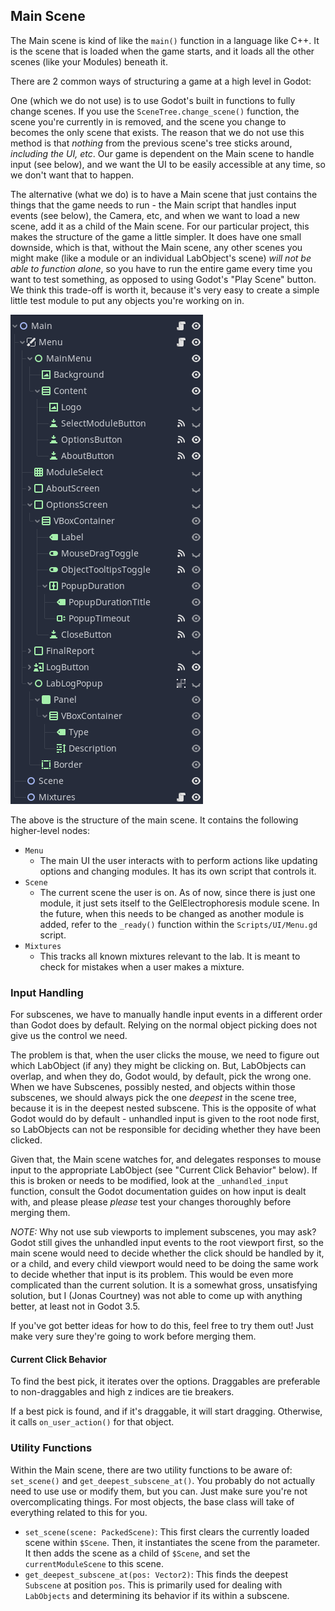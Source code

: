 ## Main Scene

The Main scene is kind of like the `main()` function in a language like C++. It is the scene that is loaded when the game starts, and it loads all the other scenes (like your Modules) beneath it.

There are 2 common ways of structuring a game at a high level in Godot:

One (which we do not use) is to use Godot's built in functions to fully change scenes. If you use the `SceneTree.change_scene()` function, the scene you're currently in is removed, and the scene you change to becomes the only scene that exists. The reason that we do not use this method is that *nothing* from the previous scene's tree sticks around, *including the UI, etc*. Our game is dependent on the Main scene to handle input (see below), and we want the UI to be easily accessible at any time, so we don't want that to happen.

The alternative (what we do) is to have a Main scene that just contains the things that the game needs to run - the Main script that handles input events (see below), the Camera, etc, and when we want to load a new scene, add it as a child of the Main scene. For our particular project, this makes the structure of the game a little simpler. It does have one small downside, which is that, without the Main scene, any other scenes you might make (like a module or an individual LabObject's scene) *will not be able to function alone*, so you have to run the entire game every time you want to test something, as opposed to using Godot's "Play Scene" button. We think this trade-off is worth it, because it's very easy to create a simple little test module to put any objects you're working on in.

![image](./images/mainscene/Main%20scene.png)

The above is the structure of the main scene. It contains the following higher-level nodes:
- `Menu`
  - The main UI the user interacts with to perform actions like updating options and changing modules. It has its own script that controls it.
- `Scene`
  - The current scene the user is on. As of now, since there is just one module, it just sets itself to the GelElectrophoresis module scene. In the future, when this needs to be changed as another module is added, refer to the `_ready()` function within the `Scripts/UI/Menu.gd` script.
- `Mixtures`
  - This tracks all known mixtures relevant to the lab. It is meant to check for mistakes when a user makes a mixture.

### Input Handling

For subscenes, we have to manually handle input events in a different order than Godot does by default. Relying on the normal object picking does not give us the control we need.

The problem is that, when the user clicks the mouse, we need to figure out which LabObject (if any) they might be clicking on. But, LabObjects can overlap, and when they do, Godot would, by default, pick the wrong one. When we have Subscenes, possibly nested, and objects within those subscenes, we should always pick the one *deepest* in the scene tree, because it is in the deepest nested subscene. This is the opposite of what Godot would do by default - unhandled input is given to the root node first, so LabObjects can not be responsible for deciding whether they have been clicked.

Given that, the Main scene watches for, and delegates responses to mouse input to the appropriate LabObject (see "Current Click Behavior" below). If this is broken or needs to be modified,  look at the `_unhandled_input` function, consult the Godot documentation guides on how input is dealt with, and please please *please* test your changes thoroughly before merging them.

*NOTE:* Why not use sub viewports to implement subscenes, you may ask? Godot still gives the unhandled input events to the root viewport first, so the main scene would need to decide whether the click should be handled by it, or a child, and every child viewport would need to be doing the same work to decide whether that input is its problem. This would be even more complicated than the current solution. It is a somewhat gross, unsatisfying solution, but I (Jonas Courtney) was not able to come up with anything better, at least not in Godot 3.5.

If you've got better ideas for how to do this, feel free to try them out! Just make very sure they're going to work before merging them.

#### Current Click Behavior

To find the best pick, it iterates over the options. Draggables are preferable to non-draggables and high z indices are tie breakers.

If a best pick is found, and if it's draggable, it will start dragging. Otherwise, it calls `on_user_action()` for that object.

### Utility Functions

Within the Main scene, there are two utility functions to be aware of: `set_scene()` and `get_deepest_subscene_at()`. You probably do not actually need to use use or modify them, but you can. Just make sure you're not overcomplicating things. For most objects, the base class will take of everything related to this for you.

- `set_scene(scene: PackedScene)`: This first clears the currently loaded scene within `$Scene`. Then, it instantiates the scene from the parameter. It then adds the scene as a child of `$Scene`, and set the `currentModuleScene` to this scene.
- `get_deepest_subscene_at(pos: Vector2)`: This finds the deepest `Subscene` at position `pos`. This is primarily used for dealing with `LabObjects` and determining its behavior if its within a subscene.
